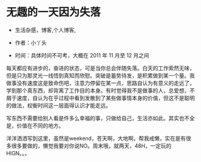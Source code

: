 # 无趣的一天因为失落
- 生活杂感，博客,个人博客,

- 作者：小丫头
- 时间：具体时间不可考，大概在 2011 年 11 月至 12 月之间

每天都应有进步的，奋进的状态，可是当你总会伴随失落。白天的工作索然无味，但是只为那灵光一线悟到真知而欣慰。突破是蓄势待发，是积累做到某一个量。我做事没有速度这是致命伤吧，注意力停留在某一点，思路自认为有意义的走远了，学到那个真东西，却背离了工作目的本身。有时觉得我不是做事的人，总爱想，不屑于速度，自认为在乎过程中看到发散到了某些做事情本身的价值，但这不是聪明的做法，权衡时间这一层面得认识才能走远。

写东西不需要给别人看是件多么幸福的事，只做给自己，生活亦如此。其实也不全是，价值在不同的地方。

洋洋洒洒写到这里，虽然是weekend，苍天啊，大地啊，帮我戒懒，实在是有很多很多要做的，懒觉我要对你说NO。周末哦，就两天，48H，一定玩的HIGN。。。
